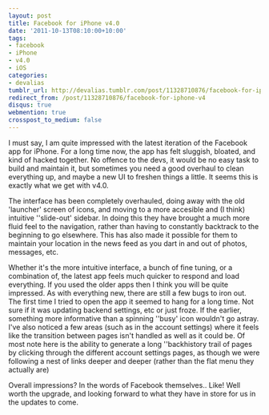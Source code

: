```yaml
---
layout: post
title: Facebook for iPhone v4.0
date: '2011-10-13T08:10:00+10:00'
tags:
- facebook
- iPhone
- v4.0
- iOS
categories:
- devalias
tumblr_url: http://devalias.tumblr.com/post/11328710876/facebook-for-iphone-v4
redirect_from: /post/11328710876/facebook-for-iphone-v4
disqus: true
webmention: true
crosspost_to_medium: false
---
```

I must say, I am quite impressed with the latest iteration of the Facebook app for iPhone. For a long time now, the app has felt sluggish, bloated, and kind of hacked together. No offence to the devs, it would be no easy task to build and maintain it, but sometimes you need a good overhaul to clean everything up, and maybe a new UI to freshen things a little. It seems this is exactly what we get with v4.0.

The interface has been completely overhauled, doing away with the old 'launcher' screen of icons, and moving to a more accesible and (I think) intuitive ''slide-out' sidebar. In doing this they have brought a much more fluid feel to the navigation, rather than having to constantly backtrack to the beginning to go elsewhere. This has also made it possible for them to maintain your location in the news feed as you dart in and out of photos, messages, etc.

Whether it's the more intuitive interface, a bunch of fine tuning, or a combination of, the latest app feels much quicker to respond and load everything. If you used the older apps then I think you will be quite impressed.  As with everything new, there are still a few bugs to iron out. The first time I tried to open the app it seemed to hang for a long time. Not sure if it was updating backend settings, etc or just froze. If the earlier, something more informative than a spinning ''busy' icon wouldn't go astray. I've also noticed a few areas (such as in the account settings) where it feels like the transition between pages isn't handled as well as it could be. Of most note here is the ability to generate a long ''backhistory trail of pages by clicking through the different account settings pages, as though we were following a nest of links deeper and deeper (rather than the flat menu they actually are)

Overall impressions? In the words of Facebook themselves.. Like! Well worth the upgrade, and looking forward to what they have in store for us in the updates to come.
